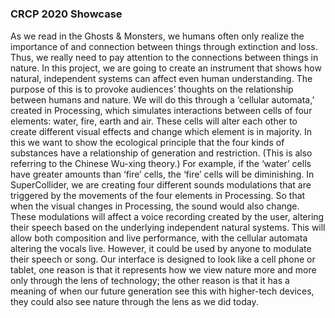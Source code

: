 #
### CRCP 2020 Showcase

As we read in the Ghosts & Monsters, we humans often only realize the importance of and connection between things through extinction and loss. Thus, we really need to pay attention to the connections between things in nature. In this project, we are going to create an instrument that shows how natural, independent systems can affect even human understanding. The purpose of this is to provoke audiences’ thoughts on the relationship between humans and nature. We will do this through a ‘cellular automata,’ created in Processing, which simulates interactions between cells of four elements: water, fire, earth and air. These cells will alter each other to create different visual effects and change which element is in majority. In this we want to show the ecological principle that the four kinds of substances have a relationship of generation and restriction. (This is also referring to the Chinese Wu-xing theory.) For example, if the ‘water’ cells have greater amounts than ‘fire’ cells, the ‘fire’ cells will be diminishing. In SuperCollider, we are creating four different sounds modulations that are triggered by the movements of the four elements in Processing. So that when the visual changes in Processing, the sound would also change. These modulations will affect a voice recording created by the user, altering their speech based on the underlying independent natural systems. This will allow both composition and live performance, with the cellular automata altering the vocals live. However, it could be used by anyone to modulate their speech or song. Our interface is designed to look like a cell phone or tablet, one reason is that it represents how we view nature more and more only through the lens of technology; the other reason is that it has a meaning of when our future generation see this with higher-tech devices, they could also see nature through the lens as we did today.
